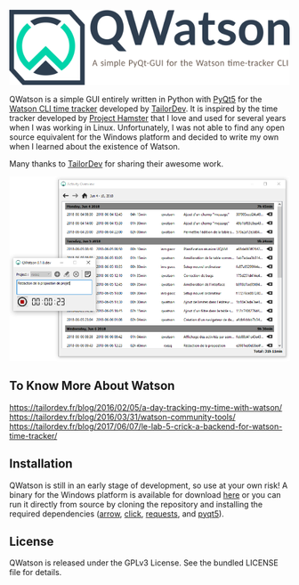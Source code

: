 ![QWatson - A simple Qt-GUI for the Watson time-tracker](
./qwatson/ressources/qwatson_banner.png)

QWatson is a simple GUI entirely written in Python with [PyQt5](https://www.riverbankcomputing.com/software/pyqt/intro) for the [Watson CLI time tracker](http://tailordev.github.io/Watson/) developed by [TailorDev](https://tailordev.fr). It is inspired by the time tracker developed by [Project Hamster](https://github.com/projecthamster/) that I love and used for several years when I was working in Linux. Unfortunately, I was not able to find any open source equivalent for the Windows platform and decided to write my own when I learned about the existence of Watson.

Many thanks to [TailorDev](https://tailordev.fr) for sharing their awesome work.

![screenshot](https://github.com/jnsebgosselin/qwatson/blob/master/images/qwatson_printscreen.png)

## To Know More About Watson

https://tailordev.fr/blog/2016/02/05/a-day-tracking-my-time-with-watson/<br>
https://tailordev.fr/blog/2016/03/31/watson-community-tools/<br>
https://tailordev.fr/blog/2017/06/07/le-lab-5-crick-a-backend-for-watson-time-tracker/

## Installation

QWatson is still in an early stage of development, so use at your own risk! A binary for the Windows platform is available for download [here](https://github.com/jnsebgosselin/qwatson/releases/latest) or you can run it directly from source by cloning the repository and installing the required dependencies ([arrow](https://arrow.readthedocs.io/en/latest/), [click](http://click.pocoo.org/5/), [requests](http://docs.python-requests.org/en/master/), and [pyqt5](https://www.riverbankcomputing.com/software/pyqt/intro)).

## License

QWatson is released under the GPLv3 License. See the bundled LICENSE file for details.
